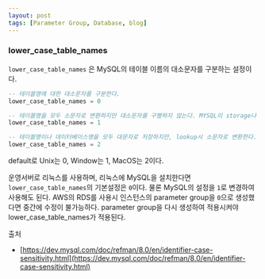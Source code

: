 ```yaml
---
layout: post
tags: [Parameter Group, Database, blog]
---
```


### lower_case_table_names

`lower_case_table_names` 은 MySQL의 테이블 이름의 대소문자를 구분하는 설정이다.

```sql
-- 테이블명에 대한 대소문자를 구분한다.
lower_case_table_names = 0

-- 테이블명을 모두 소문자로 변환하지만 대소문자를 구별하지 않는다. MYSQL이 storage나 lookup의 모든 테이블이름을 소문자로 변환한다. 또한 데이터베이스명이나 alias에서도 적용된다.
lower_case_table_names = 1

-- 테이블명이나 데이터베이스명을 모두 대문자로 저장하지만, lookup시 소문자로 변환한다. 명칭비교는 대소문자를 구별하지 않는다.
lower_case_table_names = 2
```

default로 Unix는 0, Window는 1, MacOS는 2이다.

운영서버로 리눅스를 사용하며, 리눅스에 MySQL을 설치한다면 `lower_case_table_names`의 기본설정은 `0`이다. 물론 MySQL의 설정을 `1`로 변경하여 사용해도 된다. AWS의 RDS를 사용시 인스턴스의 parameter group을 `0`으로 생성했다면 중간에 수정이 불가능하다. parameter group을 다시 생성하여 적용시켜야 lower_case_table_names가 적용된다.

출처

- [https://dev.mysql.com/doc/refman/8.0/en/identifier-case-sensitivity.html](https://dev.mysql.com/doc/refman/8.0/en/identifier-case-sensitivity.html)
